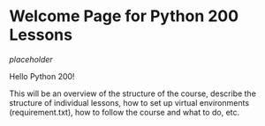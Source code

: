 # Welcome Page for Python 200 Lessons

*placeholder*

Hello Python 200!

This will be an overview of the structure of the course, describe the structure of individual lessons, how to set up virtual environments (requirement.txt), how to follow the course and what to do, etc. 
